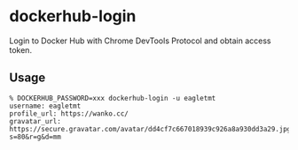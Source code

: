 # dockerhub-login
Login to Docker Hub with Chrome DevTools Protocol and obtain access token.

## Usage
```
% DOCKERHUB_PASSWORD=xxx dockerhub-login -u eagletmt
username: eagletmt
profile_url: https://wanko.cc/
gravatar_url: https://secure.gravatar.com/avatar/dd4cf7c667018939c926a8a930dd3a29.jpg?s=80&r=g&d=mm
```
